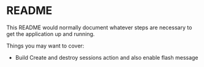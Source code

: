 # README

This README would normally document whatever steps are necessary to get the
application up and running.

Things you may want to cover:

- Build Create and destroy sessions action and also enable flash message